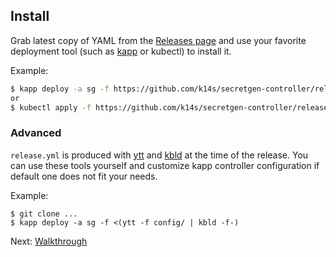 ## Install

Grab latest copy of YAML from the [Releases page](https://github.com/k14s/secretgen-controller/releases) and use your favorite deployment tool (such as [kapp](https://get-kapp.io) or kubectl) to install it.

Example:

```bash
$ kapp deploy -a sg -f https://github.com/k14s/secretgen-controller/releases/download/v0.2.0/release.yml
or
$ kubectl apply -f https://github.com/k14s/secretgen-controller/releases/download/v0.2.0/release.yml
```

### Advanced

`release.yml` is produced with [ytt](https://get-ytt.io) and [kbld](https://get-kbld.io) at the time of the release. You can use these tools yourself and customize kapp controller configuration if default one does not fit your needs.

Example:

```
$ git clone ...
$ kapp deploy -a sg -f <(ytt -f config/ | kbld -f-)
```

Next: [Walkthrough](walkthrough.md)

